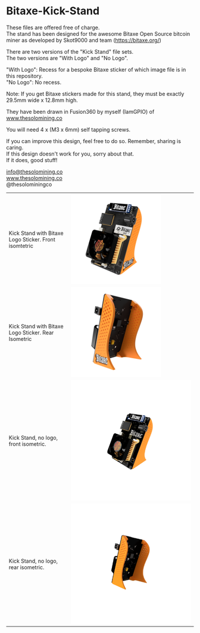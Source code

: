 # Bitaxe-Kick-Stand

These files are offered free of charge.   
The stand has been designed for the awesome Bitaxe Open Source bitcoin miner as developed by Skot9000 and team (https://bitaxe.org/)

There are two versions of the "Kick Stand" file sets.  
The two versions are "With Logo" and "No Logo".  

"With Logo": Recess for a bespoke Bitaxe sticker of which image file is in this repository.  
"No Logo": No recess.  

Note: If you get Bitaxe stickers made for this stand, they must be exactly 29.5mm wide x 12.8mm high.  
 
They have been drawn in Fusion360 by myself (IamGPIO) of www.thesolomining.co  

You will need 4 x (M3 x 6mm) self tapping screws.  


If you can improve this design, feel free to do so. Remember, sharing is caring.  
If this design doesn't work for you, sorry about that.  
If it does, good stuff!  


info@thesolomining.co  
www.thesolomining.co  
@thesolominingco  


<table>
  <tr>
    <td>Kick Stand with Bitaxe Logo Sticker. Front isomtetric</td>
    <td><img src="Renders/Front Iso + GFX.png" alt="Front isometric with logo" width="75%"/></td>
  </tr>
  <tr>
    <td>Kick Stand with Bitaxe Logo Sticker. Rear Isometric</td>
    <td><img src="Renders/Rear Iso + GFX.PNG" alt="Second Image" width="75%"/></td>
  </tr>
  <tr>
    <td>Kick Stand, no logo, front isometric.</td>
    <td><img src="Renders/Front Iso No GFX.png" alt="No logo front isometric" width="120%"/></td>
  </tr>
  <tr>
    <td>Kick Stand, no logo, rear isometric.</td>
    <td><img src="Renders/Rear Iso No GFX.png" alt=No logo rear isometric" width="120%"/></td>
  </tr>
</table>
